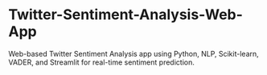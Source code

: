 # Twitter-Sentiment-Analysis-Web-App
Web-based Twitter Sentiment Analysis app using Python, NLP, Scikit-learn, VADER, and Streamlit for real-time sentiment prediction.
